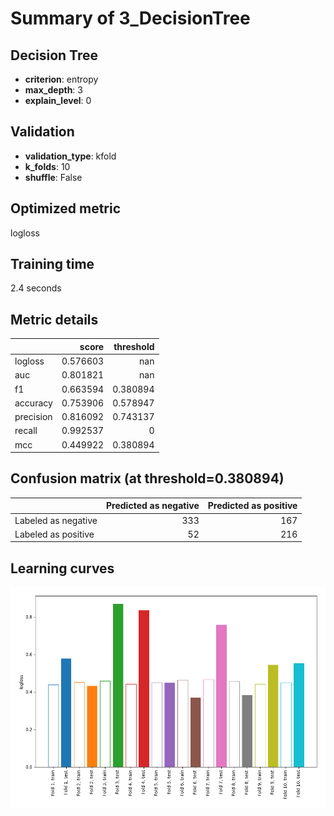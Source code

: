 # Summary of 3_DecisionTree

## Decision Tree
- **criterion**: entropy
- **max_depth**: 3
- **explain_level**: 0

## Validation
 - **validation_type**: kfold
 - **k_folds**: 10
 - **shuffle**: False

## Optimized metric
logloss

## Training time

2.4 seconds

## Metric details
|           |    score |   threshold |
|:----------|---------:|------------:|
| logloss   | 0.576603 |  nan        |
| auc       | 0.801821 |  nan        |
| f1        | 0.663594 |    0.380894 |
| accuracy  | 0.753906 |    0.578947 |
| precision | 0.816092 |    0.743137 |
| recall    | 0.992537 |    0        |
| mcc       | 0.449922 |    0.380894 |


## Confusion matrix (at threshold=0.380894)
|                     |   Predicted as negative |   Predicted as positive |
|:--------------------|------------------------:|------------------------:|
| Labeled as negative |                     333 |                     167 |
| Labeled as positive |                      52 |                     216 |

## Learning curves
![Learning curves](learning_curves.png)